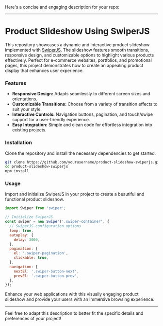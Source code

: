 Here's a concise and engaging description for your repo:

---

# Product Slideshow Using SwiperJS

This repository showcases a dynamic and interactive product slideshow implemented with [SwiperJS](SwiperJS
). The slideshow features smooth transitions, responsive design, and customizable options to highlight various products effectively. Perfect for e-commerce websites, portfolios, and promotional pages, this project demonstrates how to create an appealing product display that enhances user experience.

### Features
- **Responsive Design:** Adapts seamlessly to different screen sizes and orientations.
- **Customizable Transitions:** Choose from a variety of transition effects to suit your style.
- **Interactive Controls:** Navigation buttons, pagination, and touch/swipe support for a user-friendly experience.
- **Easy Integration:** Simple and clean code for effortless integration into existing projects.

### Installation
Clone the repository and install the necessary dependencies to get started.

```bash
git clone https://github.com/yourusername/product-slideshow-swiperjs.git
cd product-slideshow-swiperjs
npm install
```

### Usage
Import and initialize SwiperJS in your project to create a beautiful and functional product slideshow.

```javascript
import Swiper from 'swiper';

// Initialize SwiperJS
const swiper = new Swiper('.swiper-container', {
  // SwiperJS configuration options
  loop: true,
  autoplay: {
    delay: 3000,
  },
  pagination: {
    el: '.swiper-pagination',
    clickable: true,
  },
  navigation: {
    nextEl: '.swiper-button-next',
    prevEl: '.swiper-button-prev',
  },
});
```

Enhance your web applications with this visually engaging product slideshow and provide your users with an immersive browsing experience.

---

Feel free to adapt this description to better fit the specific details and preferences of your project!
